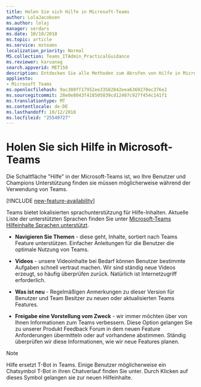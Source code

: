 ```yaml
---
title: Holen Sie sich Hilfe in Microsoft-Teams
author: LolaJacobsen
ms.author: lolaj
manager: serdars
ms.date: 10/10/2018
ms.topic: article
ms.service: msteams
localization_priority: Normal
MS.collection: Teams_ITAdmin_PracticalGuidance
ms.reviewer: karuanag
search.appverid: MET150
description: Entdecken Sie alle Methoden zum Abrufen von Hilfe in Microsoft-Teams.
appliesto:
- Microsoft Teams
ms.openlocfilehash: 9ac380ff17952ee33582842eea6369270ec376e2
ms.sourcegitcommit: 28e0e8043f418505039cd12407c927f454c141f1
ms.translationtype: MT
ms.contentlocale: de-DE
ms.lasthandoff: 10/12/2018
ms.locfileid: "25549727"
---
```

<a name="get-help-in-microsoft-teams"></a>Holen Sie sich Hilfe in Microsoft-Teams
============================================

Die Schaltfläche "Hilfe" in der Microsoft-Teams ist, wo Ihre Benutzer und Champions Unterstützung finden sie müssen möglicherweise während der Verwendung von Teams.

[!INCLUDE [new-feature-availability](includes/new-feature-availability.md)]

Teams bietet lokalisierten sprachunterstützung für Hilfe-Inhalten. Aktuelle Liste der unterstützten Sprachen finden Sie unter [Microsoft-Teams Hilfeinhalte Sprachen unterstützt](https://support.office.com/article/Microsoft-Teams-supported-languages-for-help-content-9c71d10a-0c5c-49d4-b6d7-0c58cdfdf4cf).

 - **Navigieren Sie Themen** - diese geht, Inhalte, sortiert nach Teams Feature unterstützen. Einfacher Anleitungen für die Benutzer die optimale Nutzung von Teams. 

 - **Videos** - unsere Videoinhalte bei Bedarf können Benutzer bestimmte Aufgaben schnell vertraut machen. Wir sind ständig neue Videos erzeugt, so häufig überprüfen zurück. Natürlich ist Internetzugriff erforderlich. 

 - **Was ist neu** - 
   Regelmäßigen Anmerkungen zu dieser Version für Benutzer und Team Besitzer zu neuen oder aktualisierten Teams Features.

 - **Freigabe eine Vorstellung vom Zweck** - wir immer möchten über von Ihnen Informationen zum Teams verbessern. Diese Option gelangen Sie zu unserer Produkt Feedback Forum in dem neuen Feature Anforderungen übermitteln oder auf vorhandene abstimmen. Ständig überprüfen wir diese Informationen, wie wir neue Features planen. 

> [!NOTE]
> Hilfe ersetzt T-Bot in Teams. Einige Benutzer möglicherweise ein Chatsymbol T-Bot in ihren Chatverlauf finden Sie unter. Durch Klicken auf dieses Symbol gelangen sie zur neuen Hilfeinhalte. 

